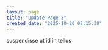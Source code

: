 ```yaml
---
layout: page
title: "Update Page 3"
created_date: "2025-10-20 02:15:38"
---
```


suspendisse ut id in tellus 

